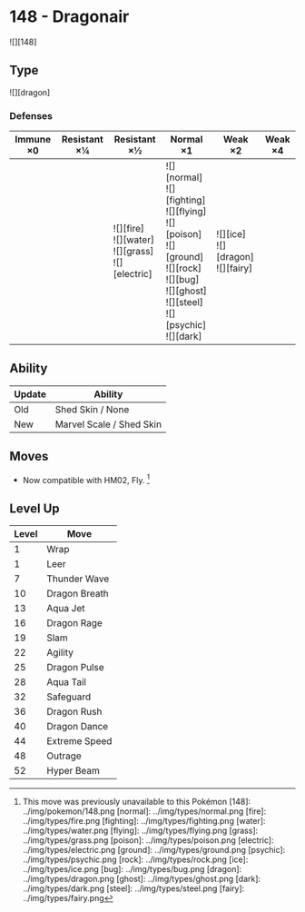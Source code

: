 # 148 - Dragonair
![][148]

## Type

![][dragon]

### Defenses

Immune ×0 | Resistant ×¼ | Resistant ×½                                               | Normal ×1                                                                                                                                                       | Weak ×2                                   | Weak ×4
---       | ---          | ---                                                        | ---                                                                                                                                                             | ---                                       | ---
&nbsp;    | &nbsp;       | ![][fire]<br>![][water]<br>![][grass]<br>![][electric]<br> | ![][normal]<br>![][fighting]<br>![][flying]<br>![][poison]<br>![][ground]<br>![][rock]<br>![][bug]<br>![][ghost]<br>![][steel]<br>![][psychic]<br>![][dark]<br> | ![][ice]<br>![][dragon]<br>![][fairy]<br> | &nbsp;

## Ability

Update | Ability
---    | ---
Old    | Shed Skin / None
New    | Marvel Scale / Shed Skin

## Moves

 - Now compatible with HM02, Fly. [^1]

## Level Up

Level | Move
---   | ---
1     | Wrap
1     | Leer
7     | Thunder Wave
10    | Dragon Breath
13    | Aqua Jet
16    | Dragon Rage
19    | Slam
22    | Agility
25    | Dragon Pulse
28    | Aqua Tail
32    | Safeguard
36    | Dragon Rush
40    | Dragon Dance
44    | Extreme Speed
48    | Outrage
52    | Hyper Beam

[^1]: This move was previously unavailable to this Pokémon
[148]: ../img/pokemon/148.png
[normal]: ../img/types/normal.png
[fire]: ../img/types/fire.png
[fighting]: ../img/types/fighting.png
[water]: ../img/types/water.png
[flying]: ../img/types/flying.png
[grass]: ../img/types/grass.png
[poison]: ../img/types/poison.png
[electric]: ../img/types/electric.png
[ground]: ../img/types/ground.png
[psychic]: ../img/types/psychic.png
[rock]: ../img/types/rock.png
[ice]: ../img/types/ice.png
[bug]: ../img/types/bug.png
[dragon]: ../img/types/dragon.png
[ghost]: ../img/types/ghost.png
[dark]: ../img/types/dark.png
[steel]: ../img/types/steel.png
[fairy]: ../img/types/fairy.png
